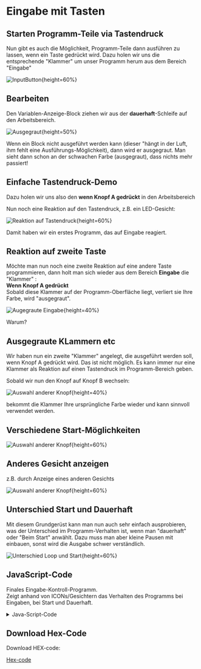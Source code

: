 # Eingabe mit Tasten 


## Starten Programm-Teile via Tastendruck

Nun gibt es auch die Möglichkeit, Programm-Teile dann ausführen zu lassen, wenn ein Taste gedrückt wird.
Dazu holen wir uns die entsprechende "Klammer" um unser Programm herum aus dem Bereich "Eingabe"

![InputButton](pics/03_EingabeButton.png){height=60%}


## Bearbeiten 

Den Variablen-Anzeige-Block ziehen wir aus der __dauerhaft__-Schleife auf den Arbeitsbereich.

![Ausgegraut](pics/DauerLoopAusserKraftSetzen.png){height=50%}

Wenn ein Block nicht ausgeführt werden kann (dieser "hängt in der Luft, ihm fehlt eine Ausführungs-Möglichkeit), dann wird er ausgegraut.
Man sieht dann schon an der schwachen Farbe (ausgegraut), dass nichts mehr passiert!


## Einfache Tastendruck-Demo

Dazu holen wir uns also den __wenn Knopf A gedrückt__ in den Arbeitsbereich 

Nun noch eine Reaktion auf den Tastendruck, z.B. ein LED-Gesicht:

![Reaktion auf Tastendruck](pics/05_TastenReaktion.png){height=60%}

Damit haben wir ein erstes Programm, das auf Eingabe reagiert.

## Reaktion auf zweite Taste

Möchte man nun noch eine zweite Reaktion auf eine andere Taste programmieren, 
dann holt man sich wieder aus dem Bereich __Eingabe__ die "Klammer" :  
__Wenn Knopf A gedrückt__      
Sobald diese Klammer auf der Programm-Oberfläche liegt, verliert sie Ihre Farbe, wird "ausgegraut".  

![Augegraute Eingabe](pics/06_TastenReaktion_Doppelt.png){height=40%}

Warum?  

## Ausgegraute KLammern etc

Wir haben nun ein zweite "Klammer" angelegt, die ausgeführt werden soll, wenn Knopf A gedrückt wird.
Das ist nicht möglich. Es kann immer nur eine Klammer als Reaktion auf einen Tastendruck im Programm-Bereich geben.

Sobald wir nun den Knopf auf Knopf B wechseln:

![Auswahl anderer Knopf](pics/07_TastenReaktion_B_01.png){height=40%}


bekommt die Klammer Ihre ursprüngliche Farbe wieder und kann sinnvoll verwendet werden.

## Verschiedene Start-Möglichkeiten

![Auswahl anderer Knopf](pics/08_TastenReaktion_B_02.png){height=60%}

## Anderes Gesicht anzeigen

z.B. durch Anzeige eines anderen Gesichts

![Auswahl anderer Knopf](pics/09_TastenReaktionBeide.png){height=60%}



## Unterschied Start und Dauerhaft

Mit diesem Grundgerüst kann man nun auch sehr einfach ausprobieren, was der Unterschied im Programm-Verhalten ist, wenn man "dauerhaft" oder "Beim Start" anwählt.
Dazu muss man aber kleine Pausen mit einbauen, sonst wird die Ausgabe schwer verständlich.


![Unterschied Loop und Start](pics/10_TastenReaktionBeideMitStart_und_Loop.png){height=60%}



## JavaScript-Code

Finales Eingabe-Kontroll-Programm.  
Zeigt anhand von ICONs/Gesichtern das Verhalten des Programms bei Eingaben, bei Start und Dauerhaft.

<details>
 <summary>Java-Script-Code</summary>

```js
input.onButtonPressed(Button.A, () => {
    basic.showLeds(`
        . # . # .
        . . . . .
        . . . . .
        # . . . #
        . # # # .
        `)
    basic.pause(1000)
})
input.onButtonPressed(Button.B, () => {
    basic.showLeds(`
        . # . # .
        . . . . .
        . . . . .
        . # # # .
        # . . . #
        `)
    basic.pause(1000)
})
basic.showLeds(`
    . # # # .
    . # . # .
    . . . # .
    . . # . .
    . . # . .
    `)
basic.pause(1000)
basic.forever(() => {
    basic.showLeds(`
        . # . # .
        . . . . .
        . . . . .
        # # # # #
        . . . . .
        `)
    basic.pause(1000)
})
```
</details>

## Download Hex-Code

Download HEX-code:

[Hex-code](mini-EingabeFinal.hex)


